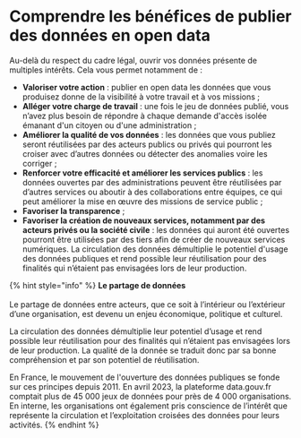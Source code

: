 # Comprendre les bénéfices de publier des données en open data

Au-delà du respect du cadre légal, ouvrir vos données présente de multiples intérêts. Cela vous permet notamment de :

* **Valoriser votre action** : publier en open data les données que vous produisez donne de la visibilité à votre travail et à vos missions ;
* **Alléger votre charge de travail** : une fois le jeu de données publié, vous n’avez plus besoin de répondre à chaque demande d'accès isolée émanant d'un citoyen ou d'une administration ;
* **Améliorer la qualité de vos données** : les données que vous publiez seront réutilisées par des acteurs publics ou privés qui pourront les croiser avec d’autres données ou détecter des anomalies voire les corriger ;&#x20;
* **Renforcer votre efficacité et améliorer les services publics** : les données ouvertes par des administrations peuvent être réutilisées par d’autres services ou aboutir à des collaborations entre équipes, ce qui peut améliorer la mise en œuvre des missions de service public ;
* **Favoriser la transparence** ;&#x20;
* **Favoriser la création de nouveaux services, notamment par des acteurs privés ou la société civile** : les données qui auront été ouvertes pourront être utilisées par des tiers afin de créer de nouveaux services numériques. La circulation des données démultiplie le potentiel d'usage des données publiques et rend possible leur réutilisation pour des finalités qui n’étaient pas envisagées lors de leur production.

{% hint style="info" %}
**Le partage de données**\
\
Le partage de données entre acteurs, que ce soit à l’intérieur ou l’extérieur d’une organisation, est devenu un enjeu économique, politique et culturel.&#x20;

La circulation des données démultiplie leur potentiel d’usage et rend possible leur réutilisation pour des finalités qui n’étaient pas envisagées lors de leur production. La qualité de la donnée se traduit donc par sa bonne compréhension et par son potentiel de réutilisation.

En France, le mouvement de l'ouverture des données publiques se fonde sur ces principes depuis 2011. En avril 2023, la plateforme data.gouv.fr comptait plus de 45 000 jeux de données pour près de 4 000 organisations. En interne, les organisations ont également pris conscience de l’intérêt que représente la circulation et l’exploitation croisées des données pour leurs activités.
{% endhint %}
